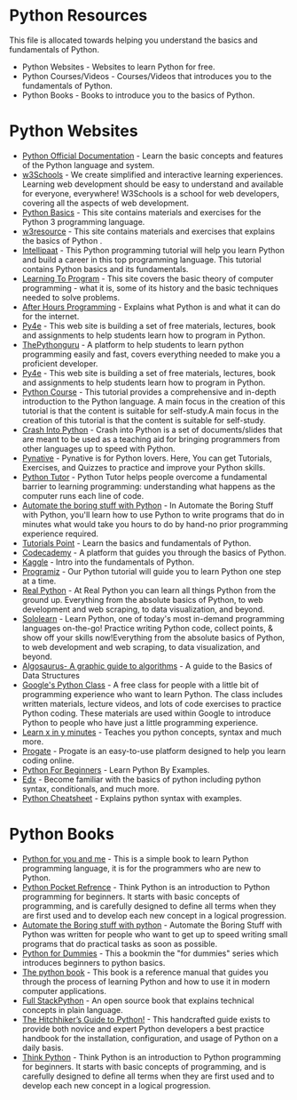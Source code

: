 # Python Resources

This file is allocated towards helping you understand the basics and fundamentals of Python.

- Python Websites - Websites to learn Python for free.
- Python Courses/Videos - Courses/Videos that introduces you to the fundamentals of Python.
- Python Books - Books to introduce you to the basics of Python.


# Python Websites

- [Python Official Documentation](https://docs.python.org/3/tutorial/index.html) - Learn the basic concepts and features of the Python language and system. 
- [w3Schools](https://www.w3schools.com/python/default.asp) - We create simplified and interactive learning experiences. Learning web development should be easy to understand and available for everyone, everywhere! W3Schools is a school for web developers, covering all the aspects of web development.
- [Python Basics](https://pythonbasics.org) - This site contains materials and exercises for the Python 3 programming language.
- [w3resource](https://www.w3resource.com/python/python-tutorial.php) - This site contains materials and exercises that explains the basics of Python .
- [Intellipaat](https://intellipaat.com/blog/tutorial/python-tutorial/) - This Python programming tutorial will help you learn Python and build a career in this top programming language. This tutorial contains Python basics and its fundamentals.
- [Learning To Program](http://www.alan-g.me.uk/l2p/index.htm) - This site covers the basic theory of computer programming - what it is, some of its history and the basic techniques needed to solve problems.
- [After Hours Programming](https://www.afterhoursprogramming.com/tutorial/python/) - Explains what Python is and what it can do for the internet.
- [Py4e](https://py4e.com/) - This web site is building a set of free materials, lectures, book and assignments to help students learn how to program in Python. 
- [ThePythonguru](https://thepythonguru.com/) - A platform to help students to learn python programming easily and fast, covers everything needed to make you a proficient developer. 
- [Py4e](https://py4e.com/) - This web site is building a set of free materials, lectures, book and assignments to help students learn how to program in Python.
- [Python Course](https://www.python-course.eu/python3_course.php) - This tutorial provides a comprehensive and in-depth introduction to the Python language. A main focus in the creation of this tutorial is that the content is suitable for self-study.A main focus in the creation of this tutorial is that the content is suitable for self-study.
- [Crash Into Python](https://stephensugden.com/crash_into_python/) - Crash into Python is a set of documents/slides that are meant to be used as a teaching aid for bringing programmers from other languages up to speed with Python. 
- [Pynative](https://pynative.com) - Pynative is for Python lovers. Here, You can get Tutorials, Exercises, and Quizzes to practice and improve your Python skills. 
- [Python Tutor](http://pythontutor.com/) - Python Tutor helps people overcome a fundamental barrier to learning programming: understanding what happens as the computer runs each line of code. 
- [Automate the boring stuff with Python](https://automatetheboringstuff.com/) - In Automate the Boring Stuff with Python, you'll learn how to use Python to write programs that do in minutes what would take you hours to do by hand-no prior programming experience required. 
- [Tutorials Point](https://www.tutorialspoint.com/python/index.htm) - Learn the basics and fundamentals of Python. 
- [Codecademy](https://www.codecademy.com/catalog/language/python) - A platform that guides you through the basics of Python.
- [Kaggle](https://www.kaggle.com/learn/python) - Intro into the fundamentals of Python.
- [Programiz](https://www.programiz.com/python-programming) - Our Python tutorial will guide you to learn Python one step at a time.
- [Real Python](https://realpython.com/) - At Real Python you can learn all things Python from the ground up. Everything from the absolute basics of Python, to web development and web scraping, to data visualization, and beyond.
- [Sololearn](https://www.sololearn.com/learning/1073) - Learn Python, one of today's most in-demand programming languages on-the-go! Practice writing Python code, collect points, & show off your skills now!Everything from the absolute basics of Python, to web development and web scraping, to data visualization, and beyond.
- [Algosaurus- A graphic guide to algorithms](http://algosaur.us/data-structures-basics/) - A guide to the Basics of Data Structures
- [Google's Python Class](https://developers.google.com/edu/python) - A free class for people with a little bit of programming experience who want to learn Python. The class includes written materials, lecture videos, and lots of code exercises to practice Python coding. These materials are used within Google to introduce Python to people who have just a little programming experience. 
- [Learn x in y minutes](https://learnxinyminutes.com/docs/python/) - Teaches you python concepts, syntax and much more.
- [Progate](https://progate.com/languages/python) - Progate is an easy-to-use platform designed to help you learn coding online.
- [Python For Beginners](https://www.pythonforbeginners.com/) - Learn Python By Examples.
- [Edx](https://www.edx.org/learn/python) - Become familiar with the basics of python including python syntax, conditionals, and much more.
- [Python Cheatsheet](https://www.pythoncheatsheet.org/) - Explains python syntax with examples.

# Python Books
- [Python for you and me](https://pymbook.readthedocs.io/en/latest/index.html#welcome-to-python-for-you-and-me) - This is a simple book to learn Python programming language, it is for the programmers who are new to Python.
- [Python Pocket Refrence](https://www.pdfdrive.com/python-pocket-reference-5th-edition-python-in-your-pocket-e166623626.html) - Think Python is an introduction to Python programming for beginners. It starts with basic concepts of programming, and is carefully designed to define all terms when they are first used and to develop each new concept in a logical progression.
- [Automate the Boring stuff with python](https://www.pdfdrive.com/automate-the-boring-stuff-with-python-automate-the-boring-stuff-with-python-e26956384.html) - Automate the Boring Stuff with Python was written for people who want to get up to speed writing small programs that do practical tasks as soon as possible.
- [Python for Dummies](https://www.pdfdrive.com/python-all-in-one-for-dummies-e188632865.html) - This a  bookmin the "for dummies" series which introduces beginners to python basics.
- [The python book](https://www.pdfdrive.com/the-python-book-the-ultimate-guide-to-coding-with-python-e175482973.html) - This book is a reference manual that guides you through the process of learning Python and how to use it in modern computer applications.
- [Full StackPython](https://www.fullstackpython.com/) - An open source book that explains technical concepts in plain language.
- [The Hitchhiker’s Guide to Python!](https://docs.python-guide.org/) - This handcrafted guide exists to provide both novice and expert Python developers a best practice handbook for the installation, configuration, and usage of Python on a daily basis.
- [Think Python](https://greenteapress.com/wp/think-python-2e/) - Think Python is an introduction to Python programming for beginners. It starts with basic concepts of programming, and is carefully designed to define all terms when they are first used and to develop each new concept in a logical progression.
